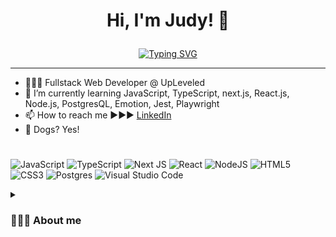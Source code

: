  # <p align="center"> <b>Hi, I'm Judy!</b> 👋 </p>

<p align="center">
<a href="https://git.io/typing-svg"><img src="https://readme-typing-svg.herokuapp.com?font=Permanent+Marker&pause=1000&color=DF6E16&width=435&lines=%E2%97%8C%E2%9C%A7+My+ultimate+goal+is+to+be+better+today+;+than+yesterday+!+%E2%9C%A7%E2%97%8C" alt="Typing SVG" /></a>
</p>

---

- 👩🏻‍🎓 Fullstack Web Developer @ UpLeveled
- 🌱 I’m currently learning JavaScript, TypeScript, next.js, React.js, Node.js, PostgresQL, Emotion, Jest, Playwright
- 📫 How to reach me ►►► <a href="https://www.linkedin.com/in/judy-heisler-72bb0b222/">LinkedIn</a>
- 🐶 Dogs? Yes!

#

![JavaScript](https://img.shields.io/badge/javascript-%23323330.svg?style=for-the-badge&logo=javascript&logoColor=%23F7DF1E)
![TypeScript](https://img.shields.io/badge/typescript-%23007ACC.svg?style=for-the-badge&logo=typescript&logoColor=white)
![Next JS](https://img.shields.io/badge/Next-black?style=for-the-badge&logo=next.js&logoColor=white)
![React](https://img.shields.io/badge/react-%2320232a.svg?style=for-the-badge&logo=react&logoColor=%2361DAFB)
![NodeJS](https://img.shields.io/badge/node.js-6DA55F?style=for-the-badge&logo=node.js&logoColor=white)
![HTML5](https://img.shields.io/badge/html5-%23E34F26.svg?style=for-the-badge&logo=html5&logoColor=white)
![CSS3](https://img.shields.io/badge/css3-%231572B6.svg?style=for-the-badge&logo=css3&logoColor=white)
![Postgres](https://img.shields.io/badge/postgres-%23316192.svg?style=for-the-badge&logo=postgresql&logoColor=white)
![Visual Studio Code](https://img.shields.io/badge/VS%20Code-0078d7.svg?style=for-the-badge&logo=visual-studio-code&logoColor=white)




<details>
 <summary><h3>💁🏻‍♀️ About me</h3></summary>
I have a keen interest in building useful and accessible web applications with a creative design that transmits purpose and ideas successfully.
I'm a graduate from the Full Stack Web Development Bootcamp at UpLeveled. Actively working on my coding abilities and eager to work in a team with great communication, acceptive and inclusive work environment. 





<!--
**judyhnh/judyhnh** is a ✨ _special_ ✨ repository because its `README.md` (this file) appears on your GitHub profile.

Here are some ideas to get you started:

- 🔭 I’m currently working on ...
- 🌱 I’m currently learning ...
- 👯 I’m looking to collaborate on ...
- 🤔 I’m looking for help with ...
- 💬 Ask me about ...
- 📫 How to reach me: ...
- 😄 Pronouns: ...
- ⚡ Fun fact: ...
-->
